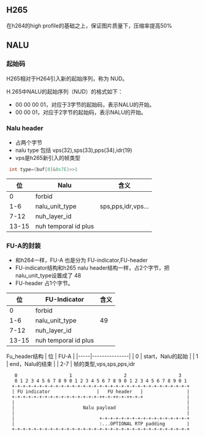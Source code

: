 ## H265
 在h264的high profile的基础之上，保证图片质量下，压缩率提高50%

## NALU

### 起始码
H265相对于H264引入新的起始序列，称为 NUD。

H.265中NALU的起始序列（NUD）的格式如下：

- 00 00 00 01，对应于3字节的起始码，表示NALU的开始。
- 00 00 01，对应于2字节的起始码，表示NALU的开始。


### Nalu header

- 占两个字节
- nalu type 包括 vps(32),sps(33),pps(34),idr(19)
- vps是h265新引入的帧类型
```c
 int type=(buf[0]&0x7E)>>1
```

| 位   | Nalu  | 含义            |
|-----|--------|---------------|
| 0   | forbid |  |
| 1-6   | nalu_unit_type    | sps,pps,idr,vps...  |
| 7-12   | nuh_layer_id    |            |
| 13-15 | nuh temporal id plus     |      |


### FU-A的封装

- 和h264一样，FU-A 也是分为 FU-indicator,FU-header
- FU-indicator结构和h265 nalu header结构一样，占2个字节，把nalu_unit_type设置成了 48
- FU-header 占1个字节。


| 位   | FU-Indicator  | 含义            |
|-----|--------|---------------|
| 0   | forbid |  |
| 1-6   | nalu_unit_type    | 49  |
| 7-12   | nuh_layer_id    |            |
| 13-15 | nuh temporal id plus     |      |

Fu_header结构
| 位   |     FU-A          |
|-----|---------------|
| 0   |   start，Nalu的起始 |
| 1   |      end，Nalu的结束   |
| 2-7 |     帧的类型,vps,sps,pps,idr



```
   0                   1                   2                   3
   0 1 2 3 4 5 6 7 8 9 0 1 2 3 4 5 6 7 8 9 0 1 2 3 4 5 6 7 8 9 0 1
  +-+-+-+-+-+-+-+-+-+-+-+-+-+-+-+-+-+-+-+-+-+-+-+-+-+-+-+-+-+-+-+-+
  | FU indicator                 |   FU header   |                |
  +-+-+-+-+-+-+-+-+-+-+-+-+-+-+-+-++-+-++-+-++-+-+                |
  |                                                               |
  |                         Nalu payload                          |
  |                                                               |
  |                               +-+-+-+-+-+-+-+-+-+-+-+-+-+-+-+-+
  |                               :...OPTIONAL RTP padding        |
  +-+-+-+-+-+-+-+-+-+-+-+-+-+-+-+-+-+-+-+-+-+-+-+-+-+-+-+-+-+-+-+-+


```          